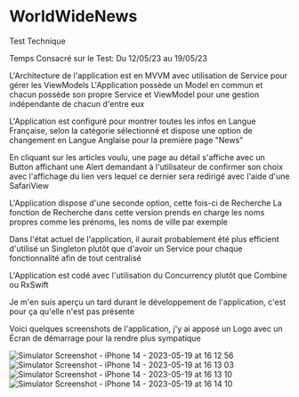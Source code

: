 # WorldWideNews
Test Technique

Temps Consacré sur le Test: Du 12/05/23 au 19/05/23

L'Architecture de l'application est en MVVM avec utilisation de Service pour gérer les ViewModels
L'Application possède un Model en commun et chacun possède son propre Service et ViewModel pour une gestion indépendante de chacun d'entre eux

L'Application est configuré pour montrer toutes les infos en Langue Française, selon la catégorie sélectionné et dispose une option de changement en Langue Anglaise pour la première page "News"

En cliquant sur les articles voulu, une page au détail s'affiche avec un Button affichant une Alert demandant à l'utilisateur de confirmer son choix avec l'affichage du lien vers lequel ce dernier sera redirigé avec l'aide d'une SafariView 

L'Application dispose d'une seconde option, cette fois-ci de Recherche
La fonction de Recherche dans cette version prends en charge les noms propres comme les prénoms, les noms de ville par exemple

Dans l'état actuel de l'application, il aurait probablement été plus efficient d'utilisé un Singleton plutôt que d'avoir un Service pour chaque fonctionnalité afin de tout centralisé

L'Application est codé avec l'utilisation du Concurrency plutôt que Combine ou RxSwift

Je m'en suis aperçu un tard durant le développement de l'application, c'est pour ça qu'elle n'est pas présente 

Voici quelques screenshots de l'application, j'y ai apposé un Logo avec un Écran de démarrage pour la rendre plus sympatique

![Simulator Screenshot - iPhone 14 - 2023-05-19 at 16 12 56](https://github.com/Faustharus/WorldWideNews/assets/48592115/fc8eda5d-1da7-46f8-ab76-f773f5f365e8)
![Simulator Screenshot - iPhone 14 - 2023-05-19 at 16 13 03](https://github.com/Faustharus/WorldWideNews/assets/48592115/6dd6804a-f152-4060-a133-0f98741a916f)
![Simulator Screenshot - iPhone 14 - 2023-05-19 at 16 13 10](https://github.com/Faustharus/WorldWideNews/assets/48592115/67df313d-6234-4009-a125-8579115c6892)
![Simulator Screenshot - iPhone 14 - 2023-05-19 at 16 14 10](https://github.com/Faustharus/WorldWideNews/assets/48592115/991e8b7a-5d4b-470c-a0e8-bd40cd418e5c)

